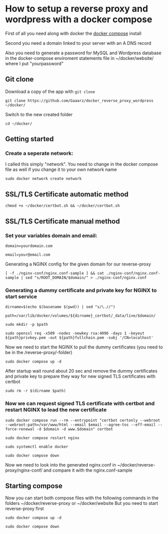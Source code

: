 # How to setup a reverse proxy and wordpress with a docker compose

First of all you need along with docker the [docker compose](https://docs.docker.com/compose/) install

Second you need a domain linked to your server with an A DNS record

Also you need to generate a password for MySQL and Wordpress database in the docker-compose enviroment statements file in ~/docker/website/ where I put "yourpassword"

## Git clone
Download a copy of the app with `git clone`
```
git clone https://github.com/Gaaarz/docker_reverse_proxy_wordpress ~/docker/
```
Switch to the new created folder
```
cd ~/docker/
```
## Getting started
### Create a seperate network:
I called this simply "network". You need to change in the docker compose file as well if you change it to your own network name
```
sudo docker network create network
```
## SSL/TLS Certificate automatic method
```
chmod +x ~/docker/certbot.sh && ~/docker/certbot.sh
```
## SSL/TLS Certificate manual method
### Set your variables domain and email:
```
domain=yourdomain.com
```
```
email=your@email.com
```
Generating a NGINX config for the given domain for our reverse-proxy
```
[ -f ./nginx-conf/nginx.conf-sample ] && cat ./nginx-conf/nginx.conf-sample | sed "s/ROOT_DOMAIN/$domain/" > ./nginx-conf/nginx.conf
```

### Generating a dummy certificate and private key for NGINX to start service
```
dirname=$(echo $(basename $(pwd)) | sed "s/\.//")
```
```
path=/var/lib/docker/volumes/${dirname}_certbot/_data/live/$domain/
```
```
sudo mkdir -p $path
```
```
sudo openssl req -x509 -nodes -newkey rsa:4096 -days 1 -keyout ${path}privkey.pem -out ${path}fullchain.pem -subj '/CN=localhost'
```
Now we need to start the NGINX to pull the dummy certificates (you need to be in the /reverse-proxy/-folder)
```
sudo docker compose up -d
```
After startup wait round about 20 sec and remove the dummy certificates and private key to prepare they way for new signed TLS certificates with certbot
```
sudo rm -r $(dirname $path)
```
### Now we can request signed TLS certificate with certbot and restart NGINX to lead the new certificate
```
sudo docker compose run --rm --entrypoint "certbot certonly --webroot --webroot-path=/var/www/html --email $email --agree-tos --eff-email --force-renewal -d $domain -d www.$domain" certbot
```
```
sudo docker compose restart nginx
```
```
sudo systemctl enable docker
```
```
sudo docker compose down
```

Now we need to look into the generated nginx.conf in ~/docker/reverse-proxy/nginx-conf/ and compare it with the nginx.conf-sample

## Starting compose
Now you can start both compose files with the following commands in the folders ~/docker/reverse-proxy or ~/docker/website
But you need to start reverse-proxy first
```
sudo docker compose up -d
```
```
sudo docker compose down
```
